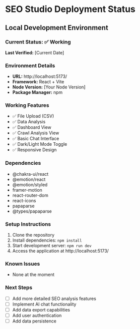 # SEO Studio Deployment Status

## Local Development Environment

### Current Status: ✅ Working

**Last Verified:** [Current Date]

### Environment Details
- **URL:** http://localhost:5173/
- **Framework:** React + Vite
- **Node Version:** [Your Node Version]
- **Package Manager:** npm

### Working Features
- ✅ File Upload (CSV)
- ✅ Data Analysis
- ✅ Dashboard View
- ✅ Crawl Analysis View
- ✅ Basic Chat Interface
- ✅ Dark/Light Mode Toggle
- ✅ Responsive Design

### Dependencies
- @chakra-ui/react
- @emotion/react
- @emotion/styled
- framer-motion
- react-router-dom
- react-icons
- papaparse
- @types/papaparse

### Setup Instructions
1. Clone the repository
2. Install dependencies: `npm install`
3. Start development server: `npm run dev`
4. Access the application at http://localhost:5173/

### Known Issues
- None at the moment

### Next Steps
- [ ] Add more detailed SEO analysis features
- [ ] Implement AI chat functionality
- [ ] Add data export capabilities
- [ ] Add user authentication
- [ ] Add data persistence 